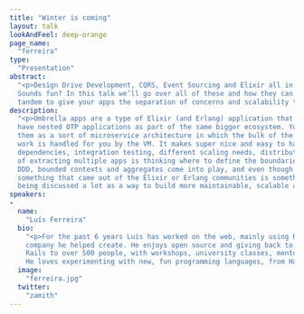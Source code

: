 ```yaml
---
title: "Winter is coming"
layout: talk
lookAndFeel: deep-orange
page_name:
  "ferreira"
type:
  "Presentation"
abstract:
  "<p>Design Drive Development, CQRS, Event Sourcing and Elixir all in one talk. 
  Sounds fun? In this talk we’ll go over all of these and how they can work in 
  tandem to give your apps the separation of concerns and scalability they need.</p>"
description:
  "<p>Umbrella apps are a type of Elixir (and Erlang) application that allow you to 
  have nested OTP applications as part of the same bigger ecosystem. You can think of 
  them as a sort of microservice architecture in which the bulk of the infrastructure 
  work is handled for you by the VM. It makes super nice and easy to handle inter 
  dependencies, integration testing, different scaling needs, distribution, etc… A part 
  of extracting multiple apps is thinking where to define the boundaries, that’s where 
  DDD, bounded contexts and aggregates come into play, and even though they are not 
  something that came out of the Elixir or Erlang communities is something that is 
  being discussed a lot as a way to build more maintainable, scalable and adaptable application.</p>"
speakers:
-
  name:
    "Luís Ferreira"
  bio:
    "<p>For the past 6 years Luís has worked on the web, mainly using Ruby and RoR, on @subvisual, a 
    company he helped create. He enjoys open source and giving back to the community. He’s taught 
    Rails to over 500 people, with workshops, university classes, mentoring and even 1-1 coaching. 
    He loves experimenting with new, fun programming languages, from Haskell to Elixir or even Crystal. </p>"
  image:
    "ferreira.jpg"
  twitter:
    "zamith"
---
```

